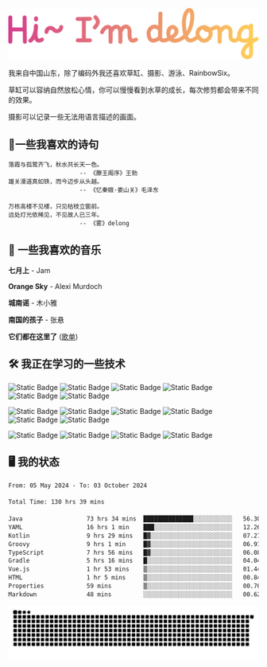 ![hi](hi.svg)

我来自中国山东，除了编码外我还喜欢草缸、摄影、游泳、RainbowSix。

草缸可以容纳自然放松心情，你可以慢慢看到水草的成长，每次修剪都会带来不同的效果。

摄影可以记录一些无法用语言描述的画面。

## 📖一些我喜欢的诗句

```text
落霞与孤鹜齐飞，秋水共长天一色。
					-- 《滕王阁序》王勃
雄关漫道真如铁，而今迈步从头越。
					-- 《忆秦娥·娄山关》毛泽东
					
万栋高楼不见楼，只见枯枝立窗前。
远处灯光依稀见，不见故人已三年。
					-- 《雾》delong
```

## 🎵 一些我喜欢的音乐

**七月上** - Jam

**Orange Sky** - Alexi Murdoch

**城南谣** - 木小雅

**南国的孩子** - 张悬

**它们都在这里了**
([歌单](https://y.music.163.com/m/playlist?app_version=8.9.90&id=2086393068&userid=1360983921&dlt=0846&creatorId=1360983921))

## 🛠️ 我正在学习的一些技术

![Static Badge](https://img.shields.io/badge/spring-black?logo=spring)
![Static Badge](https://img.shields.io/badge/springboot-black?logo=springboot)
![Static Badge](https://img.shields.io/badge/gradle-black?logo=gradle)
![Static Badge](https://img.shields.io/badge/maven-black?logo=apachemaven)
![Static Badge](https://img.shields.io/badge/linux-black?logo=linux)
![Static Badge](https://img.shields.io/badge/mysql-black?logo=mysql)

![Static Badge](https://img.shields.io/badge/docker-black?logo=docker)
![Static Badge](https://img.shields.io/badge/redis-black?logo=redis)
![Static Badge](https://img.shields.io/badge/git-black?logo=git)
![Static Badge](https://img.shields.io/badge/github-black?logo=github)
![Static Badge](https://img.shields.io/badge/vue-black?logo=vuedotjs)
![Static Badge](https://img.shields.io/badge/typescript-black?logo=typescript)

![Static Badge](https://img.shields.io/badge/npm-black?logo=npm)
![Static Badge](https://img.shields.io/badge/pnpm-black?logo=pnpm)
![Static Badge](https://img.shields.io/badge/vite-black?logo=vite)
![Static Badge](https://img.shields.io/badge/antdesign-black?logo=antdesign)

## 🖥️ 我的状态

<!--START_SECTION:waka-->

```txt
From: 05 May 2024 - To: 03 October 2024

Total Time: 130 hrs 39 mins

Java                  73 hrs 34 mins  ██████████████░░░░░░░░░░░   56.30 %
YAML                  16 hrs 1 min    ███░░░░░░░░░░░░░░░░░░░░░░   12.26 %
Kotlin                9 hrs 29 mins   █▓░░░░░░░░░░░░░░░░░░░░░░░   07.27 %
Groovy                9 hrs 1 min     █▓░░░░░░░░░░░░░░░░░░░░░░░   06.91 %
TypeScript            7 hrs 56 mins   █▓░░░░░░░░░░░░░░░░░░░░░░░   06.08 %
Gradle                5 hrs 16 mins   █░░░░░░░░░░░░░░░░░░░░░░░░   04.04 %
Vue.js                1 hr 53 mins    ▒░░░░░░░░░░░░░░░░░░░░░░░░   01.44 %
HTML                  1 hr 5 mins     ▒░░░░░░░░░░░░░░░░░░░░░░░░   00.84 %
Properties            59 mins         ▒░░░░░░░░░░░░░░░░░░░░░░░░   00.76 %
Markdown              48 mins         ░░░░░░░░░░░░░░░░░░░░░░░░░   00.62 %
```

<!--END_SECTION:waka-->

<picture>
  <source media="(prefers-color-scheme: dark)" srcset="https://raw.githubusercontent.com/Contour-D/Contour-D/output/github-snake-dark.svg" />
  <source media="(prefers-color-scheme: light)" srcset="https://raw.githubusercontent.com/Contour-D/Contour-D/output/github-snake.svg" />
  <img alt="github-snake" src="https://raw.githubusercontent.com/Contour-D/Contour-D/output/github-snake.svg" />
</picture>